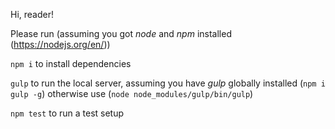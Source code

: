 Hi, reader!

Please run (assuming you got *node* and *npm* installed (https://nodejs.org/en/))

`npm i` to install dependencies

`gulp` to run the local server, assuming you have *gulp* globally installed (`npm i gulp -g`) otherwise use (`node node_modules/gulp/bin/gulp`)

`npm test` to run a test setup

